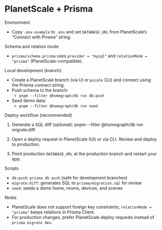 PlanetScale + Prisma
====================

Environment
- Copy `.env.example` to `.env` and set `DATABASE_URL` from PlanetScale’s “Connect with Prisma” string.

Schema and relation mode
- `prisma/schema.prisma` uses `provider = "mysql"` and `relationMode = "prisma"` (PlanetScale-compatible).

Local development (branch)
- Create a PlanetScale branch (via UI or `pscale` CLI) and connect using the Prisma connect string.
- Push schema to the branch:
  - `pnpm --filter @homegraph/db run db:push`
- Seed demo data:
  - `pnpm --filter @homegraph/db run seed`

Deploy workflow (recommended)
1) Generate a SQL diff (optional):
   pnpm --filter @homegraph/db run migrate:diff

2) Open a deploy request in PlanetScale (UI) or via CLI.
   Review and deploy to production.

3) Point production `DATABASE_URL` at the production branch and restart your app.

Scripts
- `db:push`: `prisma db push` (safe for development branches)
- `migrate:diff`: generates SQL to `prisma/migration.sql` for review
- `seed`: seeds a demo home, rooms, devices, and scenes

Notes
- PlanetScale does not support foreign key constraints; `relationMode = "prisma"` keeps relations in Prisma Client.
- For production changes, prefer PlanetScale deploy requests instead of `prisma migrate dev`.

